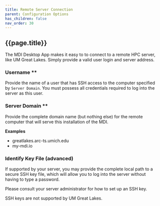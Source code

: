 ```yaml
---
title: Remote Server Connection
parent: Configuration Options
has_children: false
nav_order: 30
---
```


## {{page.title}}

The MDI Desktop App makes it easy to to connect
to a remote HPC server, like UM Great Lakes. Simply 
provide a valid user login and server address.

### Username **

Provide the name of a user that has SSH access to the
computer specified by `Server Domain`.
You must possess all credentials required to log into
the server as this user.

### Server Domain **

Provide the complete domain name (but nothing else)
for the remote computer that will serve this installation of the MDI.

**Examples**
- greatlakes.arc-ts.umich.edu
- my-mdi.io

### Identify Key File (advanced)

If supported by your server, you may provide
the complete local path to a secure SSH key file, which
will allow you to log into the server without having
to type a password.

Please consult your server administrator for how to set up an SSH key.

SSH keys are not supported by UM Great Lakes.
